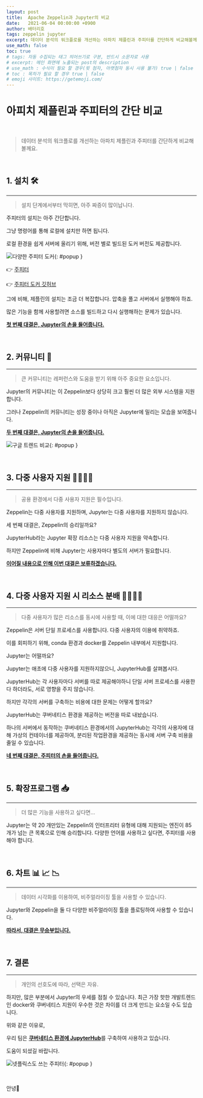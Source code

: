 ```yaml
---
layout: post
title:  Apache Zeppelin과 Jupyter의 비교
date:   2021-06-04 00:00:00 +0900
author: 배터리호
tags: zeppelin jupyter
excerpt: 데이터 분석의 워크플로를 개선하는 아파치 제플린과 주피터를 간단하게 비교해볼께요.
use_math: false
toc: true
# tags: 자동 수집되는 태그 띄어쓰기로 구분, 반드시 소문자로 사용
# excerpt: 메인 화면에 노출되는 post의 description
# use_math : 수식이 필요 할 경우(윗 첨자, 아랫첨자 동시 사용 불가) true | false
# toc : 목차가 필요 할 경우 true | false
# emoji 사이트: https://getemoji.com/
---
```



# 아피치 제플린과 주피터의 간단 비교

<br/>

> 데이터 분석의 워크플로를 개선하는 아파치 제플린과 주피터를 간단하게 비교해볼께요.

<br/>

## 1. 설치 🛠

<hr/>

> 설치 단계에서부터 막히면, 아주 짜증이 많이납니다.

주피터의 설치는 아주 간단합니다. 

그냥 명령어를 통해 로컬에 설치만 하면 됩니다.

로컬 환경을 쉽게 서버에 올리기 위해, 버전 별로 빌드된 도커 버전도 제공합니다.

![다양한 주피터 도커](https://solution-userstats.s3.ap-northeast-1.amazonaws.com/techblogs/batteryho/%EC%A3%BC%ED%94%BC%ED%84%B0%20%EC%84%A0%ED%83%9D.JPG){: #popup }

👉 [주피터](https://jupyter-docker-stacks.readthedocs.io/en/latest/using/selecting.html)


👉 [주피터 도커 깃허브](https://github.com/jupyter/docker-stacks)

그에 비해, 제플린의 설치는 조금 더 복잡합니다. 압축을 풀고 서버에서 실행해야 하죠.

많은 기능을 함께 사용할려면 소스를 빌드하고 다시 실행해하는 문제가 있습니다.

<b><u>첫 번째 대결은, Jupyter의 손을 들어줍니다.</u></b>

<br/>

## 2. 커뮤니티 💬

<hr/>

> 큰 커뮤니티는 레퍼런스와 도움을 받기 위해 아주 중요한 요소입니다.

Jupyter의 커뮤니티는 이 Zeppelin보다 상당히 크고 훨씬 더 많은 외부 시스템을 지원합니다. 

그러나 Zeppelin의 커뮤니티는 성장 중이나 아직은 Jupyter에 밀리는 모습을 보여줍니다.

<b><u>두 번째 대결은, Jupyter의 손을 들어줍니다.</u></b>

![구글 트렌드 비교](https://solution-userstats.s3.ap-northeast-1.amazonaws.com/techblogs/batteryho/compatition.jpg){: #popup }

<br/>

## 3. 다중 사용자 지원 👨‍👩‍👦‍👦

<hr/>

> 공용 환경에서 다중 사용자 지원은 필수입니다.

Zeppelin는 다중 사용자를 지원하며,  Jupyter는 다중 사용자를 지원하지 않습니다.

세 번째 대결은, Zeppelin의 승리일까요?

JupyterHub라는 Jupyter 확장 리소스는 다중 사용자 지원을 약속합니다.

하지만 Zeppelin에 비해 Jupyter는 사용자마다 별도의 서버가 필요합니다.

<b><u>이어질 내용으로 인해 이번 대결은 보류하겠습니다.</u></b>

<br/>

## 4. 다중 사용자 지원 시 리소스 분배 👨‍👩‍👦‍👦

<hr/>

> 다중 사용자가 많은 리소스를 동시에 사용할 때, 이에 대한 대응은 어떨까요?

Zeppelin은 서버 단일 프로세스를 사용합니다. 다중 사용자의 이용에 취약하죠.

이를 회피하기 위해, conda 환경과 docker를 Zeppelin 내부에서 지원합니다.

Jupyter는 어떨까요?

Jupyter는 애초에 다중 사용자를 지원하지않으니, JupyterHub를 살펴봅시다.

JupyterHub는 각 사용자마다 서버를 따로 제공해야하니 단일 서버 프로세스를 사용한다 하더라도, 서로 영향을 주지 않습니다.

하지만 각각의 서버를 구축하는 비용에 대한 문제는 어떻게 할까요?

JupyterHub는 쿠버네티스 환경을 제공하는 버전을 따로 내놨습니다.

하나의 서버에서 동작하는 쿠버네티스 환경에서의 JupyterHub는 각각의 사용자에 대해 가상의 컨테이너를 제공하여, 분리된 작업환경을 제공하는 동시에 서버 구축 비용을 줄일 수 있습니다.

<b><u>네 번째 대결은, 주피터의 손을 들어줍니다.</u></b>

<br/>

## 5. 확장프로그램 📥

<hr/>

> 더 많은 기능을 사용하고 싶다면...

Jupyter는 약 20 개만있는 Zeppelin의 인터프리터 유형에 대해 지원되는 엔진이 85 개가 넘는 큰 목록으로 인해 승리합니다. 다양한 언어를 사용하고 싶다면, 주피터를 사용해야 합니다.

<br/>

## 6. 차트 📊 📈 📉

<hr/>

> 데이터 시각화를 이용하여, 비주얼라이징 툴을 사용할 수 있습니다.

Jupyter와 Zeppelin을 둘 다 다양한 비주얼라이징 툴을 플로팅하여 사용할 수 있습니다.

<b><u>따라서, 대결은 무승부입니다.</u></b>

<br/>

## 7. 결론

<hr/>

> 개인의 선호도에 따라, 선택은 자유.

하지만, 많은 부분에서 Jupyter의 우세를 점칠 수 있습니다. 최근 가장 핫한 개발트렌드인 docker와 쿠버네티스 지원이 우수한 것은 차이를 더 크게 만드는 요소일 수도 있습니다.

위와 같은 이유로,

우리 팀은 <b><u>쿠버네티스 환경에 JupyterHub</u></b>를 구축하여 사용하고 있습니다.

도움이 되셨길 바랍니다.

![넷플릭스도 쓰는 주피터](https://solution-userstats.s3.ap-northeast-1.amazonaws.com/techblogs/batteryho/netflixjupyter.png){: #popup }

<br/>

안녕👋